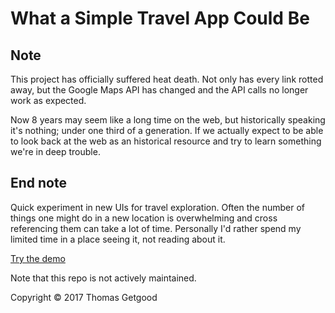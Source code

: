 # What a Simple Travel App Could Be

## Note

This project has officially suffered heat death. Not only has every link rotted
away, but the Google Maps API has changed and the API calls no longer work as
expected.

Now 8 years may seem like a long time on the web, but historically speaking it's
nothing; under one third of a generation. If we actually expect to be able to
look back at the web as an historical resource and try to learn something we're
in deep trouble.

## End note

Quick experiment in new UIs for travel exploration. Often the number of things
one might do in a new location is overwhelming and cross referencing them can
take a lot of time. Personally I'd rather spend my limited time in a place
seeing it, not reading about it.

[Try the demo](https://tgetgood.github.io/travels/resources/public/index.html)

Note that this repo is not actively maintained.

Copyright © 2017 Thomas Getgood
